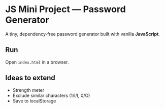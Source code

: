 # JS Mini Project — Password Generator

A tiny, dependency‑free password generator built with vanilla **JavaScript**.

## Run
Open `index.html` in a browser.

## Ideas to extend
- Strength meter
- Exclude similar characters (1/l/I, 0/O)
- Save to localStorage

